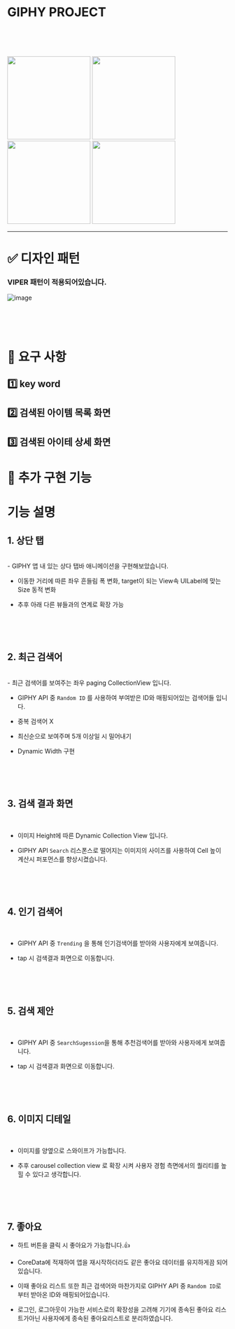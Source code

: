 # GIPHY PROJECT

<br>
<br>
<br>
<p float="left">
<img src="https://user-images.githubusercontent.com/54730280/115800890-6bd09680-a416-11eb-96e9-508a1552753e.gif" width="190" /> 
<img src="https://user-images.githubusercontent.com/54730280/115800898-6f641d80-a416-11eb-9ca7-6fd53821c930.gif" width="190" />
<img src="https://user-images.githubusercontent.com/54730280/115800892-6d01c380-a416-11eb-84c7-88b91b33b221.gif" width="190" />
<img src="https://user-images.githubusercontent.com/54730280/115800895-6d9a5a00-a416-11eb-9756-36aabc70157d.gif" width="190" />
</p>


------------

# ✅ 디자인 패턴

### VIPER 패턴이 적용되어있습니다.



![image](https://user-images.githubusercontent.com/54730280/115802530-0d0d1c00-a41a-11eb-8c30-42b7c94360b3.png)


<br>
<br>
<br>

# 📍 요구 사항

## 1️⃣ key word 

## 2️⃣ 검색된 아이템 목록 화면

## 3️⃣ 검색된 아이테 상세 화면



# 👊 추가 구현 기능

# 기능 설명
## 1. 상단 탭
<br>
- GIPHY 앱 내 있는 상다 탭바 애니메이션을 구현해보았습니다.

- 이동한 거리에 따른 좌우 흔들림 폭 변화, target이 되는 View속 UILabel에 맞는 Size 동적 변화

- 추후 아래 다른 뷰들과의 연계로 확장 가능

<br>
<br>
<br>

## 2. 최근 검색어
<br>
- 최근 검색어를 보여주는 좌우 paging CollectionView 입니다.

- GIPHY API 중 ```Random ID``` 를 사용하여 부여받은 ID와 매핑되어있는 검색어들 입니다.

- 중복 검색어 X

- 최신순으로 보여주며 5개 이상일 시 밀어내기

- Dynamic Width 구현

<br>
<br>
<br>

## 3. 검색 결과 화면
<br>

- 이미지 Height에 따른 Dynamic Collection View 입니다.

- GIPHY API ```Search``` 리스폰스로 떨어지는 이미지의 사이즈를 사용하여 Cell 높이 계산시 퍼포먼스를 향상시켰습니다.

<br>
<br>
<br>

## 4. 인기 검색어

<br>

- GIPHY API 중 ```Trending``` 을 통해 인기검색어를 받아와 사용자에게 보여줍니다.

- tap 시 검색결과 화면으로 이동합니다.

<br>
<br>
<br>

## 5. 검색 제안
<br>

- GIPHY API 중  ```SearchSugession```을 통해 추천검색어를 받아와 사용자에게 보여줍니다.

- tap 시 검색결과 화면으로 이동합니다.

<br>
<br>
<br>

## 6. 이미지 디테일

<br>

- 이미지를 양옆으로 스와이프가 가능합니다.

- 추후 carousel collection view 로 확장 시켜 사용자 경험 측면에서의 퀄리티를 높힐 수 있다고 생각합니다.

<br>
<br>
<br>

## 7. 좋아요

- 하트 버튼을 클릭 시 좋아요가 가능합니다.👍
- CoreData에 적재하여 앱을 재시작하더라도 같은 좋아요 데이터를 유지하게끔 되어있습니다.

- 이때 좋아요 리스트 또한 최근 검색어와 마찬가지로 GIPHY API 중 ```Random ID```로 부터 받아온 ID와 매핑되어있습니다.

- 로그인, 로그아웃이 가능한 서비스로의 확장성을 고려해 기기에 종속된 좋아요 리스트가아닌 사용자에게 종속된 좋아요리스트로 분리하였습니다.




